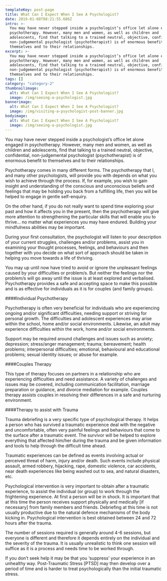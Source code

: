 ```yaml
---
templateKey: post-page
title: What Can I Expect When I See A Psychologist?
date: 2019-01-08T08:21:55.686Z
intro: >-
  You may have never stepped inside a psychologist’s office let alone engaged in
  psychotherapy. However, many men and women, as well as children and
  adolescents, find that talking to a trained neutral, objective, confidential,
  non-judgemental psychologist (psychotherapist) is of enormous benefit to
  themselves and to their relationships.
excerpt: >-
  You may have never stepped inside a psychologist’s office let alone engaged in
  psychotherapy. However, many men and women, as well as children and
  adolescents, find that talking to a trained neutral, objective, confidential,
  non-judgemental psychologist (psychotherapist) is of enormous benefit to
  themselves and to their relationships.
tags: []
category: "category-2"
thumbnailimage:
  alt: What Can I Expect When I See A Psychologist?
  image: /img/seeing-a-psychologist.jpg
bannerimage:
  alt: What Can I Expect When I See A Psychologist?
  image: /img/visiting-a-psychologist-post-banner.jpg
bodyimage:
  alt: What Can I Expect When I See A Psychologist?
  image: /img/seeing-a-psychologist.jpg
---
```


You may have never stepped inside a psychologist’s office let alone engaged in psychotherapy. However, many men and women, as well as children and adolescents, find that talking to a trained neutral, objective, confidential, non-judgemental psychologist (psychotherapist) is of enormous benefit to themselves and to their relationships.

Psychotherapy comes in many different forms. The psychotherapy that I, and many other psychologists, will provide you with depends on what you wish to achieve through the process. If, for example, you wish to gain insight and understanding of the conscious and unconscious beliefs and feelings that may be holding you back from a fulfilling life, then you will be helped to engage in gentle self-enquiry.

On the other hand, if you do not really want to spend time exploring your past and how it affects you in the present, then the psychotherapy will give more attention to strengthening the particular skills that will enable you to thrive… no matter what experiences you may have endured. Building your mindfulness abilities may be important.

During your first consultation, the psychologist will listen to your description of your current struggles, challenges and/or problems, assist you in examining your thought processes, feelings, and behaviours and then together with you decide on what sort of approach should be taken in helping you move towards a life of thriving.

You may up until now have tried to avoid or ignore the unpleasant feelings caused by your difficulties or problem/s. But neither the feelings nor the problem/s will go away until the issue is at least explored and verbalised. Psychotherapy provides a safe and accepting space to make this possible and is as effective for individuals as it is for couples (and family groups).

####Individual Psychotherapy

Psychotherapy is often very beneficial for individuals who are experiencing ongoing and/or significant difficulties, needing support or striving for personal growth. The difficulties and adolescent experiences may arise within the school, home and/or social environments. Likewise, an adult may experience difficulties within the work, home and/or social environments.

Support may be required around challenges and issues such as anxiety; depression; stress/anger management; trauma; bereavement; health problems; interpersonal difficulties; emotional, behavioural and educational problems; sexual identity issues; or abuse for example.

####Couples Therapy

This type of therapy focuses on partners in a relationship who are experiencing difficulties and need assistance. A variety of challenges and issues may be covered, including communication facilitation, marriage preparation or guidance, and divorce mediation for example. Couples therapy assists couples in resolving their differences in a safe and nurturing environment.

####Therapy to assist with Trauma

Trauma debriefing is a very specific type of psychological therapy. It helps a person who has survived a traumatic experience deal with the negative and uncomfortable, often very painful feelings and behaviours that come to the surface after a traumatic event. The survivor will be helped to explore everything that affected him/her during the trauma and be given information and tools to help through the difficult time ahead.

Traumatic experiences can be defined as events involving actual or perceived threat of harm, injury and/or death. Such events include physical assault, armed robbery, hijacking, rape, domestic violence, car accidents, near death experiences like being washed out to sea, and natural disasters, etc.

Psychological intervention is very important to obtain after a traumatic experience, to assist the individual (or group) to work through the frightening experience. At first a person will be in shock. It is important that at this time the person receives support physically and medically \[if necessary] from family members and friends. Debriefing at this time is not usually productive due to the natural defence mechanisms of the body kicking in. Psychological intervention is best obtained between 24 and 72 hours after the trauma.

The number of sessions required is generally around 4-6 sessions, but everyone is different and therefore it depends entirely on the individual and the severity of the trauma. It is usually unrealistic to think one session will suffice as it is a process and needs time to be worked through.

If you don’t seek help it may be that you ‘suppress’ your experience in an unhealthy way. Post-Traumatic Stress \[PTSD] may then develop over a period of time and is harder to treat psychologically than the initial traumatic stress.
